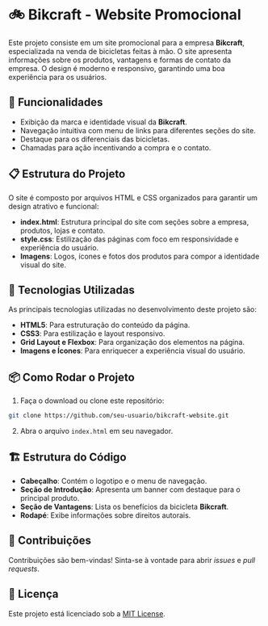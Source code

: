 # 🚲 Bikcraft - Website Promocional

Este projeto consiste em um site promocional para a empresa **Bikcraft**, especializada na venda de bicicletas feitas à mão. O site apresenta informações sobre os produtos, vantagens e formas de contato da empresa. O design é moderno e responsivo, garantindo uma boa experiência para os usuários.

## 🎯 Funcionalidades

- Exibição da marca e identidade visual da **Bikcraft**.
- Navegação intuitiva com menu de links para diferentes seções do site.
- Destaque para os diferenciais das bicicletas.
- Chamadas para ação incentivando a compra e o contato.

## 📋 Estrutura do Projeto

O site é composto por arquivos HTML e CSS organizados para garantir um design atrativo e funcional:

- **index.html**: Estrutura principal do site com seções sobre a empresa, produtos, lojas e contato.
- **style.css**: Estilização das páginas com foco em responsividade e experiência do usuário.
- **Imagens**: Logos, ícones e fotos dos produtos para compor a identidade visual do site.

## 🚀 Tecnologias Utilizadas

As principais tecnologias utilizadas no desenvolvimento deste projeto são:

- **HTML5**: Para estruturação do conteúdo da página.
- **CSS3**: Para estilização e layout responsivo.
- **Grid Layout e Flexbox**: Para organização dos elementos na página.
- **Imagens e Ícones**: Para enriquecer a experiência visual do usuário.

## 📦 Como Rodar o Projeto

1. Faça o download ou clone este repositório:

```bash
git clone https://github.com/seu-usuario/bikcraft-website.git
```

2. Abra o arquivo `index.html` em seu navegador.

## 🏗️ Estrutura do Código

- **Cabeçalho**: Contém o logotipo e o menu de navegação.
- **Seção de Introdução**: Apresenta um banner com destaque para o principal produto.
- **Seção de Vantagens**: Lista os benefícios da bicicleta **Bikcraft**.
- **Rodapé**: Exibe informações sobre direitos autorais.

## 🤝 Contribuições

Contribuições são bem-vindas! Sinta-se à vontade para abrir _issues_ e _pull requests_.

## 📄 Licença

Este projeto está licenciado sob a [MIT License](LICENSE).
